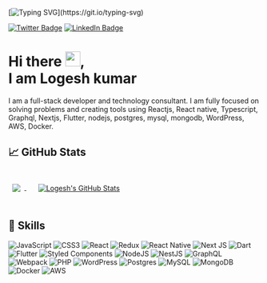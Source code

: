 [![Typing SVG](https://readme-typing-svg.herokuapp.com?size=24&width=600&lines=Welcome+To+Logesh's+GitHub+Profile!)](https://git.io/typing-svg)

<!-- [![Visits Badge](https://badges.pufler.dev/visits/logesh-kumar/logesh-kumar)](https://techdebts.dev) -->
[![Twitter Badge](https://img.shields.io/badge/Twitter-Profile-informational?style=flat&logo=twitter&logoColor=white&color=1CA2F1)](https://twitter.com/devlogesh)
[![LinkedIn Badge](https://img.shields.io/badge/LinkedIn-Profile-informational?style=flat&logo=linkedin&logoColor=white&color=0D76A8)](https://www.linkedin.com/in/logeshkumar87/)

<!-- <a href="https://app.daily.dev/logesh"><img src="https://api.daily.dev/devcards/5c7fe35c38774618a699892fcfc39a28.png?r=4o7" width="400" alt="Logesh Kumar's Dev Card"/></a> -->

# Hi there <img src="https://raw.githubusercontent.com/MartinHeinz/MartinHeinz/master/wave.gif" width="30px">, <br> I am Logesh kumar 

I am a full-stack developer and technology consultant. I am fully focused on solving problems and creating tools using Reactjs, React native, Typescript, Graphql, Nextjs, Flutter, nodejs, postgres, mysql, mongodb, WordPress, AWS, Docker. 


<!-- - 🔭 I’m currently working on ... -->
<!-- - 🌱 I’m currently learning **Elixir**
- 👯 I’m looking to collaborate on ...
- 🤔 I’m looking for help with ...
- 💬 Ask me about ... -->
<!-- - 📫 How to reach me:  -->
<!-- - 😄 Pronouns: He/Him/His -->
<!-- - ⚡ Fun fact: ... -->

## &#x1f4c8; GitHub Stats

<br>

<a href="https://github.com/logesh-kumar">
  <img align="center" style="margin:0.5rem" src="https://github-readme-stats.vercel.app/api/top-langs/?username=logesh-kumar&hide=html,css&title_color=ffffff&text_color=c9cacc&icon_color=4AB197&bg_color=1A2B34" />
</a>
&nbsp;&nbsp;&nbsp;
<a href="https://github.com/logesh-kumar">
  <img align="center" style="margin:0.5rem" src="https://github-readme-stats.vercel.app/api?username=logesh-kumar&show_icons=true&line_height=27&count_private=true&title_color=ffffff&text_color=c9cacc&icon_color=4AB097&bg_color=1A2B34" alt="Logesh's GitHub Stats" />
</a>

<br>
<br>


## 💼 Skills

![JavaScript](https://img.shields.io/badge/javascript-%23323330.svg?style=for-the-badge&logo=javascript&logoColor=%23F7DF1E)
![CSS3](https://img.shields.io/badge/css3-%231572B6.svg?style=for-the-badge&logo=css3&logoColor=white)
![React](https://img.shields.io/badge/react-%2320232a.svg?style=for-the-badge&logo=react&logoColor=%2361DAFB)
![Redux](https://img.shields.io/badge/redux-%23593d88.svg?style=for-the-badge&logo=redux&logoColor=white)
![React Native](https://img.shields.io/badge/react_native-%2320232a.svg?style=for-the-badge&logo=react&logoColor=%2361DAFB)
![Next JS](https://img.shields.io/badge/Next-black?style=for-the-badge&logo=next.js&logoColor=white)
![Dart](https://img.shields.io/badge/dart-%230175C2.svg?style=for-the-badge&logo=dart&logoColor=white)
![Flutter](https://img.shields.io/badge/Flutter-%2302569B.svg?style=for-the-badge&logo=Flutter&logoColor=white)
![Styled Components](https://img.shields.io/badge/styled--components-DB7093?style=for-the-badge&logo=styled-components&logoColor=white)
![NodeJS](https://img.shields.io/badge/node.js-6DA55F?style=for-the-badge&logo=node.js&logoColor=white)
![NestJS](https://img.shields.io/badge/nestjs-%23E0234E.svg?style=for-the-badge&logo=nestjs&logoColor=white)
![GraphQL](https://img.shields.io/badge/-GraphQL-E10098?style=for-the-badge&logo=graphql&logoColor=white)
![Webpack](https://img.shields.io/badge/webpack-%238DD6F9.svg?style=for-the-badge&logo=webpack&logoColor=black)
![PHP](https://img.shields.io/badge/php-%23777BB4.svg?style=for-the-badge&logo=php&logoColor=white)
![WordPress](https://img.shields.io/badge/WordPress-%23117AC9.svg?style=for-the-badge&logo=WordPress&logoColor=white)
![Postgres](https://img.shields.io/badge/postgres-%23316192.svg?style=for-the-badge&logo=postgresql&logoColor=white)
![MySQL](https://img.shields.io/badge/mysql-%2300f.svg?style=for-the-badge&logo=mysql&logoColor=white)
![MongoDB](https://img.shields.io/badge/MongoDB-%234ea94b.svg?style=for-the-badge&logo=mongodb&logoColor=white)
![Docker](https://img.shields.io/badge/docker-%230db7ed.svg?style=for-the-badge&logo=docker&logoColor=white)
![AWS](https://img.shields.io/badge/AWS-%23FF9900.svg?style=for-the-badge&logo=amazon-aws&logoColor=white)


